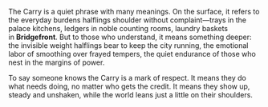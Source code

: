 The Carry is a quiet phrase with many meanings. On the surface, it refers to the everyday burdens halflings shoulder without complaint—trays in the palace kitchens, ledgers in noble counting rooms, laundry baskets in **Bridgefront**. But to those who understand, it means something deeper: the invisible weight halflings bear to keep the city running, the emotional labor of smoothing over frayed tempers, the quiet endurance of those who nest in the margins of power.

To say someone knows the Carry is a mark of respect. It means they do what needs doing, no matter who gets the credit. It means they show up, steady and unshaken, while the world leans just a little on their shoulders.